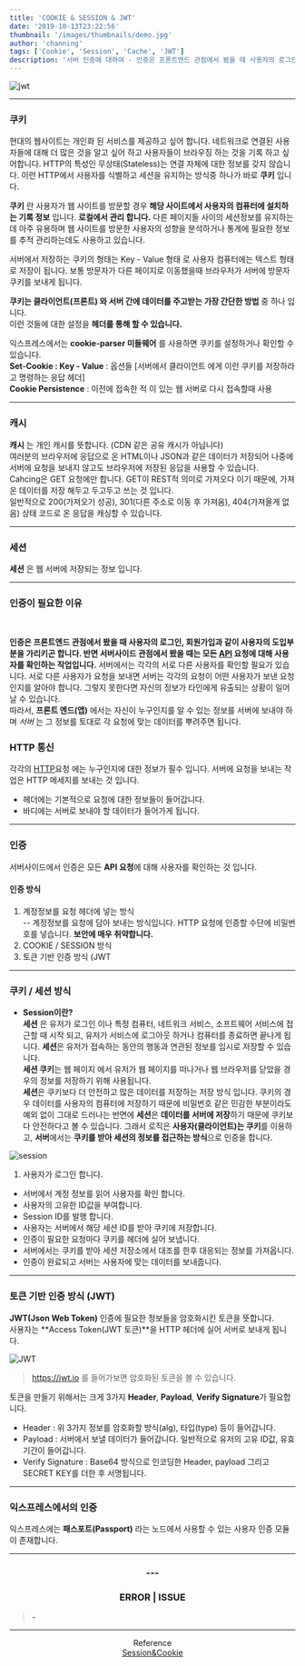 ```yaml
---
title: 'COOKIE & SESSION & JWT'
date: '2019-10-13T23:22:56'
thumbnail: '/images/thumbnails/demo.jpg'
author: 'channing'
tags: ['Cookie', 'Session', 'Cache', 'JWT']
description: '서버 인증에 대하여 - 인증은 프론트엔드 관점에서 봤을 때 사용자의 로그인, 회원가입과 같이 사용자의 도입부분을 가리키곤 합니다. 반면 서버사이드 관점에서 봤을 때는 모든 API 요청에 대해 사용자를 확인하는 작업입니다.'
---
```


![jwt](./demo.jpg)

---

### 쿠키

현대의 웹사이트는 개인화 된 서비스를 제공하고 싶어 합니다. 네트워크로 연결된 사용자들에 대해 더 많은 것을 알고 싶어 하고 사용자들이 브라우징 하는 것을 기록 하고 싶어합니다. HTTP의 특성인 무상태(Stateless)는 연결 자체에 대한 정보를 갖지 않습니다. 이런 HTTP에서 사용자를 식별하고 세션을 유지하는 방식중 하나가 바로 <b>쿠키</b> 입니다.

**쿠키** 란 사용자가 웹 사이트를 방문할 경우 **해당 사이트에서 사용자의 컴퓨터에 설치하는 기록 정보** 입니다. **로컬에서 관리 합니다.**
다른 페이지들 사이의 세션정보를 유지하는데 아주 유용하며 웹 사이트를 방문한 사용자의 성향을 분석하거나 통계에 필요한 정보를 추적 관리하는데도 사용하고 있습니다.

서버에서 저장하는 쿠키의 형태는 Key - Value 형태 로 사용자 컴퓨터에는 텍스트 형태로 저장이 됩니다.
보통 방문자가 다른 페이지로 이동했을때 브라우저가 서버에 방문자 쿠키를 보내게 됩니다.

**쿠키는 클라이언트(프론트) 와 서버 간에 데이터를 주고받는 가장 간단한 방법** 중 하나 입니다.<br> 이런 것들에 대한 설정을 **헤더를 통해 할 수 있습니다.**

익스프레스에서는 **cookie-parser 미들웨어** 를 사용하면 쿠키를 설정하거나 확인할 수 있습니다.<br>
**Set-Cookie : Key - Value** : 옵션들 [서버에서 클라이언트 에게 이런 쿠키를 저장하라고 명령하는 응답 헤더]<br>
**Cookie Persistence** : 이전에 접속한 적 이 있는 웹 서버로 다시 접속할때 사용

---

### 캐시

**캐시** 는 개인 캐시를 뜻합니다. (CDN 같은 공유 캐시가 아닙니다)<br>
여러분의 브라우저에 응답으로 온 HTML이나 JSON과 같은 데이터가 저장되어 나중에 서버에 요청을 보내지 않고도 브라우저에 저장된 응답을 사용할 수 있습니다.<br>
Cahcing은 GET 요청에만 합니다. GET이 REST적 의미로 가져오다 이기 때문에, 가져온 데이터를 저장 해두고 두고두고 쓰는 것 입니다.<br>
일반적으로 200(가져오기 성공), 301(다른 주소로 이동 후 가져옴), 404(가져올게 없음) 상태 코드로 온 응답을 캐싱할 수 있습니다.

---

### 세션

**세션** 은 웹 서버에 저장되는 정보 입니다.

---

### 인증이 필요한 이유

<br>

**인증은 프론트엔드 관점에서 봤을 때 사용자의 로그인, 회원가입과 같이 사용자의 도입부분을 가리키곤 합니다. 반면 서버사이드 관점에서 봤을 때는 모든 [API](http://localhost:8000/ko/blog/2019/10/22/channing/) 요청에 대해 사용자를 확인하는 작업입니다.** 서버에서는 각각의 서로 다른 사용자를 확인할 필요가 있습니다.
서로 다른 사용자가 요청을 보내면 서버는 각각의 요청이 어떤 사용자가 보낸 요청인지를 알아야 합니다. 그렇지 못한다면 자신의 정보가 타인에게 유출되는 상황이 일어날 수 있습니다.<br>
따라서, **프론트 엔드(앱)** 에서는 자신이 누구인지를 알 수 있는 정보를 서버에 보내야 하며 _서버_ 는 그 정보를 토대로 각 요청에 맞는 데이터를 뿌려주면 됩니다.

### HTTP 통신

각각의 [HTTP](https://developer-channing.com/blog/2019/09/12/channing)요청 에는 누구인지에 대한 정보가 필수 입니다. 서버에 요청을 보내는 작업은 HTTP 메세지를 보내는 것 입니다.

- 헤더에는 기본적으로 요청에 대한 정보들이 들어갑니다.
- 바디에는 서버로 보내야 할 데이터가 들어가게 됩니다.

---

### 인증

서버사이드에서 인증은 모든 **API 요청**에 대해 사용자를 확인하는 것 입니다.

#### 인증 방식

1. 계정정보를 요청 헤더에 넣는 방식<br>
   -- 계정정보를 요청에 담아 보내는 방식입니다. HTTP 요청에 인증할 수단에 비밀번호를 넣습니다. <b>보안에 매우 취약합니다.</b>
2. COOKIE / SESSION 방식<br>
3. 토큰 기반 인증 방식 (JWT

---

### 쿠키 / 세션 방식

- <b>Session이란?</b><br>
  **세션** 은 유저가 로그인 이나 특정 컴퓨터, 네트워크 서비스, 소프트웨어 서비스에 접근할 때 시작 되고, 유저가 서비스에 로그아웃 하거나 컴퓨터를 종료하면 끝나게 됩니다. **세션**은 유저가 접속하는 동안의 행동과 연관된 정보를 임시로 저장할 수 있습니다. <br>**세션 쿠키**는 웹 페이지 에서 유저가 웹 페이지를 떠나거나 웹 브라우저를 닫았을 경우의 정보를 저장하기 위해 사용됩니다.<br>
  **세션**은 쿠키보다 더 안전하고 많은 데이터를 저장하는 저장 방식 입니다. 쿠키의 경우 데이터를 사용자의 컴퓨터에 저장하기 때문에 비밀번호 같은 민감한 부분이라도 예외 없이 그대로 드러나는 반면에 **세션**은 **데이터를 서버에 저장**하기 때문에 쿠키보다 안전하다고 볼 수 있습니다.
  그래서 로직은 **사용자(클라이언트)는 쿠키**를 이용하고, **서버**에서는 **쿠키를 받아 세션의 정보를 접근하는 방식**으로 인증을 합니다.

![session](./session.png)

1. 사용자가 로그인 합니다.

- 서버에서 계정 정보를 읽어 사용자를 확인 합니다.
- 사용자의 고유한 ID값을 부여합니다.
- Session ID를 발행 합니다.
- 사용자는 서버에서 해당 세션 ID를 받아 쿠키에 저장합니다.
- 인증이 필요한 요청마다 쿠키를 헤더에 실어 보냅니다.
- 서버에서는 쿠키를 받아 세션 저장소에서 대조를 한후 대응되는 정보를 가져옵니다.
- 인증이 완료되고 서버는 사용자에 맞는 데이터를 보내줍니다.

---

### 토큰 기반 인증 방식 (JWT)

**JWT(Json Web Token)** 인증에 필요한 정보들을 암호화시킨 토큰을 뜻합니다.<br>
사용자는 **Access Token(JWT 토큰)**을 HTTP 헤더에 실어 서버로 보내게 됩니다.

![JWT](./jwt.png)

> https://jwt.io 를 들어가보면 암호화된 토큰을 볼 수 있습니다. <br>

토큰을 만들기 위해서는 크게 3가지 <b>Header</b>, <b>Payload</b>, <b>Verify Signature</b>가 필요합니다.

- Header : 위 3가지 정보를 암호화할 방식(alg), 타입(type) 등이 들어갑니다.
- Payload : 서버에서 보낼 데이터가 들어갑니다. 일반적으로 유저의 고유 ID값, 유효기간이 들어갑니다.
- Verify Signature : Base64 방식으로 인코딩한 Header, payload 그리고 SECRET KEY를 더한 후 서명됩니다.

---

### 익스프레스에서의 인증

익스프레스에는 **패스포트(Passport)** 라는 노드에서 사용할 수 있는 사용자 인증 모듈이 존재합니다.

---

<center>

### ---

### ERROR | ISSUE

</center>

> <b> - </b>

<hr />

<center>

Reference <br>
[Session&Cookie](https://tansfil.tistory.com/58) <br>

</center>
